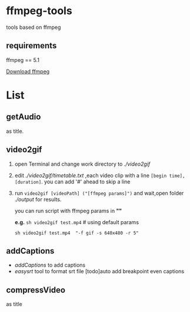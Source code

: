 # ffmpeg-tools
tools based on ffmpeg

## requirements
ffmpeg == 5.1

[Download ffmpeg](https://ffmpeg.org/download.html)

# List
## getAudio
as title.

## video2gif

1. open Terminal and change work directory to *./video2gif*

2. edit *./video2gif/timetable.txt* ,each video clip with a line `[begin time],[duration]`.
    you can add '#' ahead to skip a line

3. run `video2gif [videoPath] ("[ffmpeg params]")` and wait,open folder *./output* for results.

    you can run script with ffmpeg params in **""** 
    
    **e.g.**
    `sh video2gif test.mp4` # using default params
    
    `sh video2gif test.mp4  "-f gif -s 640x480 -r 5"`

## addCaptions
- *addCaptions* to add captions
- *easysrt* tool to format srt file
[todo]auto add breakpoint even captions

## compressVideo
as title